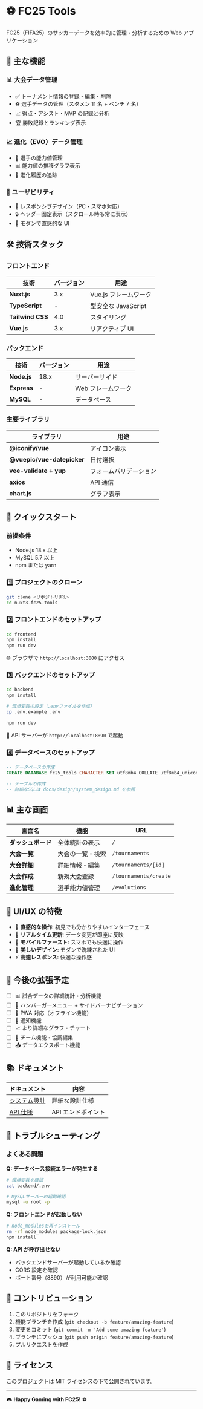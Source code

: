 # ⚽ FC25 Tools

FC25（FIFA25）のサッカーデータを効率的に管理・分析するための Web アプリケーション

## 🎯 主な機能

### 📊 大会データ管理

- ✅ トーナメント情報の登録・編集・削除
- ⚽ 選手データの管理（スタメン 11 名 + ベンチ 7 名）
- 📈 得点・アシスト・MVP の記録と分析
- 🏆 勝敗記録とランキング表示

### 📈 進化（EVO）データ管理

- 👤 選手の能力値管理
- 📊 能力値の推移グラフ表示
- 🔄 進化履歴の追跡

### 🎨 ユーザビリティ

- 📱 レスポンシブデザイン（PC・スマホ対応）
- 🔒 ヘッダー固定表示（スクロール時も常に表示）
- 🎨 モダンで直感的な UI

## 🛠️ 技術スタック

### フロントエンド

| 技術             | バージョン | 用途                  |
| ---------------- | ---------- | --------------------- |
| **Nuxt.js**      | 3.x        | Vue.js フレームワーク |
| **TypeScript**   | -          | 型安全な JavaScript   |
| **Tailwind CSS** | 4.0        | スタイリング          |
| **Vue.js**       | 3.x        | リアクティブ UI       |

### バックエンド

| 技術        | バージョン | 用途               |
| ----------- | ---------- | ------------------ |
| **Node.js** | 18.x       | サーバーサイド     |
| **Express** | -          | Web フレームワーク |
| **MySQL**   | -          | データベース       |

### 主要ライブラリ

| ライブラリ                 | 用途                   |
| -------------------------- | ---------------------- |
| **@iconify/vue**           | アイコン表示           |
| **@vuepic/vue-datepicker** | 日付選択               |
| **vee-validate + yup**     | フォームバリデーション |
| **axios**                  | API 通信               |
| **chart.js**               | グラフ表示             |

## 🚀 クイックスタート

### 前提条件

- Node.js 18.x 以上
- MySQL 5.7 以上
- npm または yarn

### 1️⃣ プロジェクトのクローン

```bash
git clone <リポジトリURL>
cd nuxt3-fc25-tools
```

### 2️⃣ フロントエンドのセットアップ

```bash
cd frontend
npm install
npm run dev
```

🌐 ブラウザで `http://localhost:3000` にアクセス

### 3️⃣ バックエンドのセットアップ

```bash
cd backend
npm install

# 環境変数の設定（.envファイルを作成）
cp .env.example .env

npm run dev
```

🔗 API サーバーが `http://localhost:8890` で起動

### 4️⃣ データベースのセットアップ

```sql
-- データベースの作成
CREATE DATABASE fc25_tools CHARACTER SET utf8mb4 COLLATE utf8mb4_unicode_ci;

-- テーブルの作成
-- 詳細なSQLは docs/design/system_design.md を参照
```

## 📊 主な画面

| 画面名             | 機能             | URL                   |
| ------------------ | ---------------- | --------------------- |
| **ダッシュボード** | 全体統計の表示   | `/`                   |
| **大会一覧**       | 大会の一覧・検索 | `/tournaments`        |
| **大会詳細**       | 詳細情報・編集   | `/tournaments/[id]`   |
| **大会作成**       | 新規大会登録     | `/tournaments/create` |
| **進化管理**       | 選手能力値管理   | `/evolutions`         |

## 🎨 UI/UX の特徴

- 🎯 **直感的な操作**: 初見でも分かりやすいインターフェース
- 🔄 **リアルタイム更新**: データ変更が即座に反映
- 📱 **モバイルファースト**: スマホでも快適に操作
- 🎨 **美しいデザイン**: モダンで洗練された UI
- ⚡ **高速レスポンス**: 快適な操作感

## 🔮 今後の拡張予定

- [ ] 📊 試合データの詳細統計・分析機能
- [ ] 🍔 ハンバーガーメニュー + サイドバーナビゲーション
- [ ] 📱 PWA 対応（オフライン機能）
- [ ] 🔔 通知機能
- [ ] 📈 より詳細なグラフ・チャート
- [ ] 🤝 チーム機能・協調編集
- [ ] 📤 データエクスポート機能

## 📚 ドキュメント

| ドキュメント                                 | 内容               |
| -------------------------------------------- | ------------------ |
| [システム設計](docs/design/system_design.md) | 詳細な設計仕様     |
| [API 仕様](docs/api_implementation.md)       | API エンドポイント |

## 🐛 トラブルシューティング

### よくある問題

**Q: データベース接続エラーが発生する**

```bash
# 環境変数を確認
cat backend/.env

# MySQLサーバーの起動確認
mysql -u root -p
```

**Q: フロントエンドが起動しない**

```bash
# node_modulesを再インストール
rm -rf node_modules package-lock.json
npm install
```

**Q: API が呼び出せない**

- バックエンドサーバーが起動しているか確認
- CORS 設定を確認
- ポート番号（8890）が利用可能か確認

## 🤝 コントリビューション

1. このリポジトリをフォーク
2. 機能ブランチを作成 (`git checkout -b feature/amazing-feature`)
3. 変更をコミット (`git commit -m 'Add some amazing feature'`)
4. ブランチにプッシュ (`git push origin feature/amazing-feature`)
5. プルリクエストを作成

## 📄 ライセンス

このプロジェクトは MIT ライセンスの下で公開されています。

---

🎮 **Happy Gaming with FC25!** ⚽
